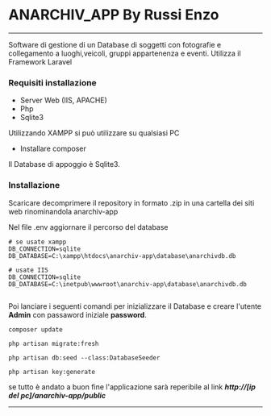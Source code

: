# ANARCHIV_APP By Russi Enzo
***

Software di gestione di un Database di soggetti con fotografie e collegamento a luoghi,veicoli, gruppi appartenenza e eventi.
Utilizza il Framework Laravel


### Requisiti installazione

- Server Web (IIS, APACHE)
- Php
- Sqlite3

Utilizzando XAMPP si può utilizzare su qualsiasi PC

- Installare composer

Il Database di appoggio è Sqlite3.


### Installazione


Scaricare decomprimere il repository in formato .zip in una cartella dei siti web rinominandola anarchiv-app

Nel file .env aggiornare il percorso del database 

```
# se usate xampp
DB_CONNECTION=sqlite
DB_DATABASE=C:\xampp\htdocs\anarchiv-app\database\anarchivdb.db

# usate IIS
DB_CONNECTION=sqlite
DB_DATABASE=C:\inetpub\wwwroot\anarchiv-app\database\anarchivdb.db


```

Poi lanciare i seguenti comandi per inizializzare il Database e creare l'utente **Admin** con passaword iniziale **password**.


```
composer update

php artisan migrate:fresh

php artisan db:seed --class:DatabaseSeeder

php artisan key:generate

```

se tutto è andato a buon fine l'applicazione sarà reperibile al link ***http://[ip del pc]/anarchiv-app/public***

***

